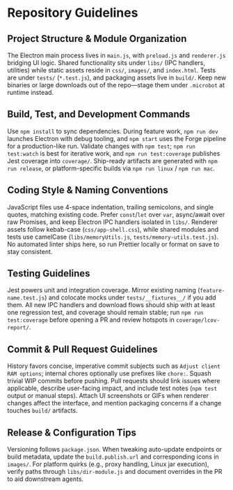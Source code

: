 # Repository Guidelines

## Project Structure & Module Organization
The Electron main process lives in `main.js`, with `preload.js` and `renderer.js` bridging UI logic. Shared functionality sits under `libs/` (IPC handlers, utilities) while static assets reside in `css/`, `images/`, and `index.html`. Tests are under `tests/` (`*.test.js`), and packaging assets live in `build/`. Keep new binaries or large downloads out of the repo—stage them under `.microbot` at runtime instead.

## Build, Test, and Development Commands
Use `npm install` to sync dependencies. During feature work, `npm run dev` launches Electron with debug tooling, and `npm start` uses the Forge pipeline for a production-like run. Validate changes with `npm test`; `npm run test:watch` is best for iterative work, and `npm run test:coverage` publishes Jest coverage into `coverage/`. Ship-ready artifacts are generated with `npm run release`, or platform-specific builds via `npm run linux` / `npm run mac`.

## Coding Style & Naming Conventions
JavaScript files use 4-space indentation, trailing semicolons, and single quotes, matching existing code. Prefer `const`/`let` over `var`, async/await over raw Promises, and keep Electron IPC handlers isolated in `libs/`. Renderer assets follow kebab-case (`css/app-shell.css`), while shared modules and tests use camelCase (`libs/memoryUtils.js`, `tests/memory-utils.test.js`). No automated linter ships here, so run Prettier locally or format on save to stay consistent.

## Testing Guidelines
Jest powers unit and integration coverage. Mirror existing naming (`feature-name.test.js`) and colocate mocks under `tests/__fixtures__/` if you add them. All new IPC handlers and download flows should ship with at least one regression test, and coverage should remain stable; run `npm run test:coverage` before opening a PR and review hotspots in `coverage/lcov-report/`.

## Commit & Pull Request Guidelines
History favors concise, imperative commit subjects such as `Adjust client RAM options`; internal chores optionally use prefixes like `chore:`. Squash trivial WIP commits before pushing. Pull requests should link issues where applicable, describe user-facing impact, and include test notes (`npm test` output or manual steps). Attach UI screenshots or GIFs when renderer changes affect the interface, and mention packaging concerns if a change touches `build/` artifacts.

## Release & Configuration Tips
Versioning follows `package.json`. When tweaking auto-update endpoints or build metadata, update the `build.publish.url` and corresponding icons in `images/`. For platform quirks (e.g., proxy handling, Linux jar execution), verify paths through `libs/dir-module.js` and document overrides in the PR to aid downstream agents.

